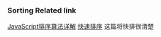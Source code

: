 ### Sorting Related link

[JavaScript排序算法详解](https://cloud.tencent.com/developer/article/1026733)
[快速排序](https://www.w3cplus.com/javascript/quicksort-in-javascript.html) 这篇将快排很清楚